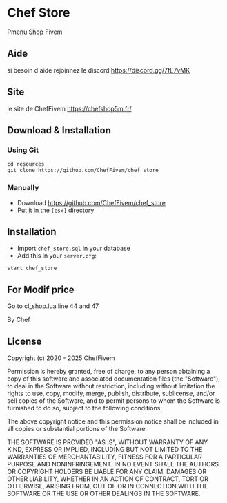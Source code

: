 # Chef Store
Pmenu Shop Fivem
## Aide
si besoin d'aide rejoinnez le discord
https://discord.gg/7fE7vMK

## Site
le site de ChefFivem
https://chefshop5m.fr/

## Download & Installation

### Using Git
```
cd resources
git clone https://github.com/ChefFivem/chef_store
```

### Manually
- Download https://github.com/ChefFivem/chef_store
- Put it in the `[esx]` directory

## Installation
- Import `chef_store.sql` in your database
- Add this in your `server.cfg`:

```
start chef_store
```

## For Modif price ##
Go to cl_shop.lua
line 44 and 47

By Chef

## License

Copyright (c) 2020 - 2025 ChefFivem

Permission is hereby granted, free of charge, to any person obtaining a copy
of this software and associated documentation files (the "Software"), to deal
in the Software without restriction, including without limitation the rights
to use, copy, modify, merge, publish, distribute, sublicense, and/or sell
copies of the Software, and to permit persons to whom the Software is
furnished to do so, subject to the following conditions:

The above copyright notice and this permission notice shall be included in all
copies or substantial portions of the Software.

THE SOFTWARE IS PROVIDED "AS IS", WITHOUT WARRANTY OF ANY KIND, EXPRESS OR
IMPLIED, INCLUDING BUT NOT LIMITED TO THE WARRANTIES OF MERCHANTABILITY,
FITNESS FOR A PARTICULAR PURPOSE AND NONINFRINGEMENT. IN NO EVENT SHALL THE
AUTHORS OR COPYRIGHT HOLDERS BE LIABLE FOR ANY CLAIM, DAMAGES OR OTHER
LIABILITY, WHETHER IN AN ACTION OF CONTRACT, TORT OR OTHERWISE, ARISING FROM,
OUT OF OR IN CONNECTION WITH THE SOFTWARE OR THE USE OR OTHER DEALINGS IN THE
SOFTWARE.
